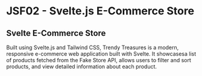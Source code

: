 # JSF02 - Svelte.js E-Commerce Store

## Svelte E-Commerce Store

Built using Svelte.js and Tailwind CSS, Trendy Treasures is a modern, responsive e-commerce web application built with Svelte. It showcasesa list of products fetched from the Fake Store API, allows users to filter and sort products, and view detailed information about each product.

